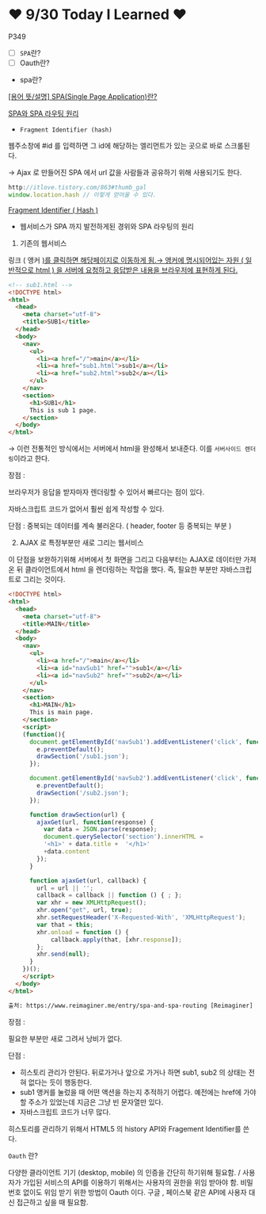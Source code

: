 # ❤️ 9/30 Today I Learned ❤️

P349

- [ ]  `SPA`란?
- [ ]  Oauth란?

- spa란?

[[용어 뜻/설명] SPA(Single Page Application)란?](https://m.blog.naver.com/PostView.nhn?blogId=azure0777&logNo=220812404024&proxyReferer=https:%2F%2Fwww.google.com%2F)

[SPA와 SPA 라우팅 원리](https://www.reimaginer.me/entry/spa-and-spa-routing)

- `Fragment Identifier (hash)`

 웹주소창에 #id 를 입력하면 그 id에 해당하는 엘리먼트가 있는 곳으로 바로 스크롤된다. 

→ Ajax 로 만들어진 SPA 에서 url 값을 사람들과 공유하기 위해 사용되기도 한다. 

```jsx
http://itlove.tistory.com/863#thumb_gal
window.location.hash // 이렇게 얻어올 수 있다. 
```

[Fragment Identifier ( Hash )](https://itlove.tistory.com/1603)

- 웹서비스가 SPA 까지 발전하게된 경위와 SPA 라우팅의 원리
1. 기존의 웹서비스

링크 ( 앵커 <a href = "" >)를 클릭하면 해당페이지로 이동하게 됨.→ 앵커에 명시되어있는 자원 ( 일반적으로 html ) 을 서버에 요청하고 응답받은 내용을 브라우저에 표현하게 된다. 

```html
<!-- sub1.html -->
<!DOCTYPE html>
<html>
  <head>
    <meta charset="utf-8">
    <title>SUB1</title>
  </head>
  <body>
    <nav>
      <ul>
        <li><a href="/">main</a></li>
        <li><a href="sub1.html">sub1</a></li>
        <li><a href="sub2.html">sub2</a></li>
      </ul>
    </nav>
    <section>
      <h1>SUB1</h1>
      This is sub 1 page.
    </section>
  </body>
</html>
```

→ 이런 전통적인 방식에서는 서버에서 html을 완성해서 보내준다. 이를 `서버사이드 렌더링`이라고 한다. 

장점 : 

브라우저가 응답을 받자마자 렌더링할 수 있어서 빠르다는 점이 있다. 

자바스크립트 코드가 없어서 훨씬 쉽게 작성할 수 있다. 

단점 : 중복되는 데이터를 계속 불러온다. ( header, footer 등 중복되는 부분 )

2. AJAX 로 특정부분만 새로 그리는 웹서비스 

이 단점을 보완하기위해 서버에서 첫 화면을 그리고 다음부터는 AJAX로 데이터만 가져온 뒤 클라이언트에서 html 을 렌더링하는 작업을 했다. 즉, 필요한 부분만 자바스크립트로 그리는 것이다. 

```html
<!DOCTYPE html>
<html>
  <head>
    <meta charset="utf-8">
    <title>MAIN</title>
  </head>
  <body>
    <nav>
      <ul>
        <li><a href="/">main</a></li>
        <li><a id="navSub1" href="">sub1</a></li>
        <li><a id="navSub2" href="">sub2</a></li>
      </ul>
    </nav>
    <section>
      <h1>MAIN</h1>
      This is main page.
    </section>
    <script>
    (function(){
      document.getElementById('navSub1').addEventListener('click', function(e) {
        e.preventDefault();
        drawSection('/sub1.json');
      });

      document.getElementById('navSub2').addEventListener('click', function(e) {
        e.preventDefault();
        drawSection('/sub2.json');
      });

      function drawSection(url) {
        ajaxGet(url, function(response) {
          var data = JSON.parse(response);
          document.querySelector('section').innerHTML =
          '<h1>' + data.title +  '</h1>'
          +data.content
        });
      }

      function ajaxGet(url, callback) {
        url = url || '';
        callback = callback || function () { ; };
        var xhr = new XMLHttpRequest();
        xhr.open("get", url, true);
        xhr.setRequestHeader('X-Requested-With', 'XMLHttpRequest');
        var that = this;
        xhr.onload = function () {
            callback.apply(that, [xhr.response]);
        };
        xhr.send(null);
      }
    })();
    </script>
  </body>
</html>

출처: https://www.reimaginer.me/entry/spa-and-spa-routing [Reimaginer]
```

장점 : 

필요한 부분만 새로 그려서 낭비가 없다. 

단점 : 

- 히스토리 관리가 안된다. 뒤로가거나 앞으로 가거나 하면 sub1, sub2 의 상태는 전혀 없다는 듯이 행동한다.
- sub1 앵커를 눌렀을 때 어떤 액션을 하는지 추적하기 어렵다. 예전에는 href에 가야할 주소가 있었는데 지금은 그냥 빈 문자열만 있다.
- 자바스크립트 코드가 너무 많다.

히스토리를 관리하기 위해서 HTML5 의 history API와 Fragement Identifier를 쓴다. 

`Oauth` 란? 

다양한 클라이언트 기기 (desktop, mobile) 의 인증을 간단히 하기위해 필요함. / 사용자가 가입된 서비스의 API를 이용하기 위해서는 사용자의 권한을 위임 받아야 함. 비밀번호 없이도 위임 받기 위한 방법이 Oauth 이다. 구글 , 페이스북 같은 API에 사용자 대신 접근하고 싶을 때 필요함.